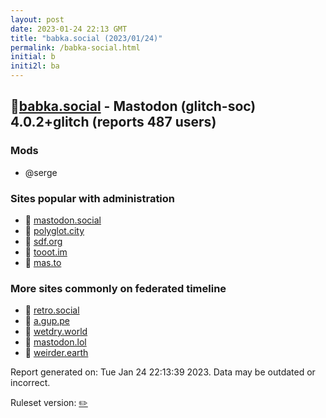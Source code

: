 ```yaml
---
layout: post
date: 2023-01-24 22:13 GMT
title: "babka.social (2023/01/24)"
permalink: /babka-social.html
initial: b
initi2l: ba
---
```


## 🐘[babka.social](https://babka.social) - Mastodon (glitch-soc) 4.0.2+glitch (reports 487 users)

### Mods
 * @serge

### Sites popular with administration

* 🐘 [mastodon.social](/mastodon-social.html)
* 🐘 [polyglot.city](/polyglot-city.html)
* 🐘 [sdf.org](/sdf-org.html)
* 🐘 [tooot.im](/tooot-im.html)
* 🐘 [mas.to](/mas-to.html)

### More sites commonly on federated timeline

* 🐘 [retro.social](/retro-social.html)
* 🐘 [a.gup.pe](/a-gup-pe.html)
* 🐘 [wetdry.world](/wetdry-world.html)
* 🐘 [mastodon.lol](/mastodon-lol.html)
* 🐘 [weirder.earth](/weirder-earth.html)

Report generated on: Tue Jan 24 22:13:39 2023. Data may be outdated or incorrect.

Ruleset version: [✏️](/version-pencil)
